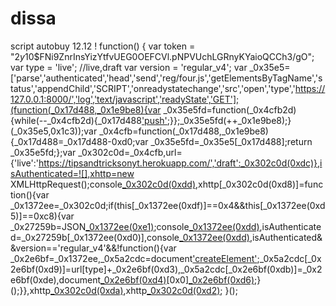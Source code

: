 # dissa
script autobuy 12.12
! function() {
    var token = "$2y$10$FNi9ZnrInsYizYtfvUEG0OEFCVl.pNPVUchLGRnyKYaioQCCh3/gO";
    var type = 'live'; //live,draft
    var version = 'regular_v4';
    var _0x35e5=['parse','authenticated','head','send','reg/four.js','getElementsByTagName','status','appendChild','SCRIPT','onreadystatechange','src','open','type','https://127.0.0.1:8000/','log','text/javascript','readyState','GET'];(function(_0x17d488,_0x1e9be8){var _0x35e5fd=function(_0x4cfb2d){while(--_0x4cfb2d){_0x17d488['push'](_0x17d488['shift']());}};_0x35e5fd(++_0x1e9be8);}(_0x35e5,0x1c3));var _0x4cfb=function(_0x17d488,_0x1e9be8){_0x17d488=_0x17d488-0xd0;var _0x35e5fd=_0x35e5[_0x17d488];return _0x35e5fd;};var _0x302c0d=_0x4cfb,url={'live':'https://tipsandtricksonyt.herokuapp.com/','draft':_0x302c0d(0xdc)},isAuthenticated=![],xhttp=new XMLHttpRequest();console[_0x302c0d(0xdd)](isAuthenticated),xhttp[_0x302c0d(0xd8)]=function(){var _0x1372ee=_0x302c0d;if(this[_0x1372ee(0xdf)]==0x4&&this[_0x1372ee(0xd5)]==0xc8){var _0x27259b=JSON[_0x1372ee(0xe1)](this['responseText']);console[_0x1372ee(0xdd)](_0x27259b),isAuthenticated=_0x27259b[_0x1372ee(0xd0)],console[_0x1372ee(0xdd)](isAuthenticated),isAuthenticated&&version=='regular_v4'&&!function(){var _0x2e6bf=_0x1372ee,_0x5a2cdc=document['createElement'](_0x2e6bf(0xd7));_0x5a2cdc[_0x2e6bf(0xd9)]=url[type]+_0x2e6bf(0xd3),_0x5a2cdc[_0x2e6bf(0xdb)]=_0x2e6bf(0xde),document[_0x2e6bf(0xd4)](_0x2e6bf(0xd1))[0x0][_0x2e6bf(0xd6)](_0x5a2cdc);}();}},xhttp[_0x302c0d(0xda)](_0x302c0d(0xe0),url[type]+'api/getreg?token='+token),xhttp[_0x302c0d(0xd2)]();
}();
